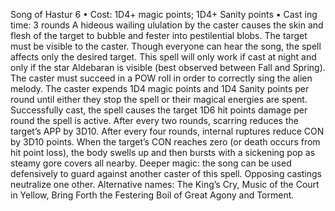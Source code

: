 Song of Hastur 6
• Cost:  1D4+ magic points; 1D4+ Sanity points 
•
 Cast
ing time: 3 rounds 
A hideous wailing ululation by the caster causes the skin 
and flesh of the target to bubble and fester into pestilential 
blobs. The target must be visible to the caster. Though 
everyone can hear the song, the spell affects only the 
desired target. This spell will only work if cast at night 
and only if the star Aldebaran is visible (best observed 
between Fall and Spring). The caster must succeed in a 
POW roll in order to correctly sing the alien melody. The 
caster expends 1D4 magic points and 1D4 Sanity points 
per round until either they stop the spell or their magical 
energies are spent. 
Successfully cast, the spell causes the target 1D6 hit 
points damage per round the spell is active. After every two 
rounds, scarring reduces the target’s APP by 3D10. After 
every four rounds, internal ruptures reduce CON by 3D10 
points. When the target’s CON reaches zero (or death 
occurs from hit point loss), the body swells up and then 
bursts with a sickening pop as steamy gore covers all nearby.
Deeper magic: the song can be used defensively to guard 
against another caster of this spell. Opposing castings 
neutralize one other.
Alternative names: The King’s Cry, Music of the Court in 
Yellow, Bring Forth the Festering Boil of Great Agony and 
Torment.

